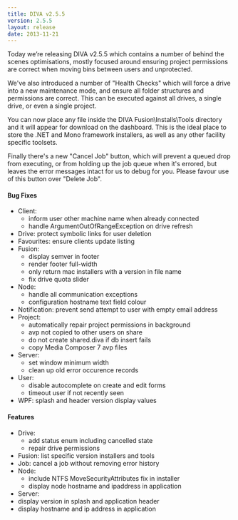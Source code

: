 ```yaml
---
title: DIVA v2.5.5
version: 2.5.5
layout: release
date: 2013-11-21
---
```


Today we’re releasing DIVA v2.5.5 which contains a number of behind the scenes
optimisations, mostly focused around ensuring project permissions are correct
when moving bins between users and unprotected.

We've also introduced a number of "Health Checks" which will force a drive into
a new maintenance mode, and ensure all folder structures and permissions are
correct. This can be executed against all drives, a single drive, or even a
single project.

You can now place any file inside the DIVA Fusion\Installs\Tools directory and
it will appear for download on the dashboard. This is the ideal place to store
the .NET and Mono framework installers, as well as any other facility specific
toolsets.

Finally there's a new "Cancel Job" button, which will prevent a queued drop
from executing, or from holding up the job queue when it's errored, but leaves
the error messages intact for us to debug for you. Please favour use of this
button over "Delete Job".

#### Bug Fixes

 - Client:
   - inform user other machine name when already connected
   - handle ArgumentOutOfRangeException on drive refresh
 - Drive: protect symbolic links for user deletion
 - Favourites: ensure clients update listing
 - Fusion:
   - display semver in footer
   - render footer full-width
   - only return mac installers with a version in file name
   - fix drive quota slider
 - Node:
   - handle all communication exceptions
   - configuration hostname text field colour
 - Notification: prevent send attempt to user with empty email address
 - Project:
   - automatically repair project permissions in background
   - avp not copied to other users on share
   - do not create shared.diva if db insert fails
   - copy Media Composer 7 avp files
 - Server:
   - set window minimum width
   - clean up old error occurence records
 - User:
   - disable autocomplete on create and edit forms
   - timeout user if not recently seen
 - WPF: splash and header version display values

#### Features

 - Drive:
   - add status enum including cancelled state
   - repair drive permissions
 - Fusion: list specific version installers and tools
 - Job: cancel a job without removing error history
 - Node:
   - include NTFS MoveSecurityAttributes fix in installer
   - display node hostname and ipaddress in application
 - Server:
  - display version in splash and application header
  - display hostname and ip address in application
